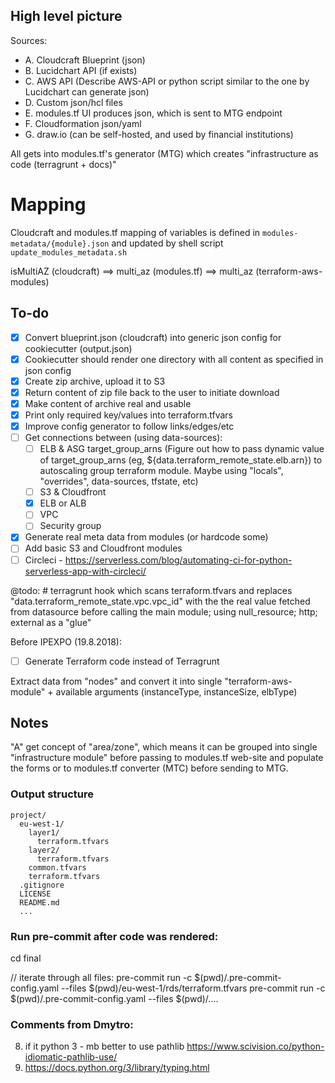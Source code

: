 
## High level picture

Sources:

 - A. Cloudcraft Blueprint (json)
 - B. Lucidchart API (if exists)
 - C. AWS API (Describe AWS-API or python script similar to the one by Lucidchart can generate json)
 - D. Custom json/hcl files
 - E. modules.tf UI produces json, which is sent to MTG endpoint
 - F. Cloudformation json/yaml
 - G. draw.io (can be self-hosted, and used by financial institutions)

All gets into modules.tf's generator (MTG) which creates "infrastructure as code (terragrunt + docs)"

# Mapping

Cloudcraft and modules.tf mapping of variables is defined in `modules-metadata/{module}.json` and updated by shell script `update_modules_metadata.sh`

isMultiAZ (cloudcraft) ==> multi_az (modules.tf) ==> multi_az (terraform-aws-modules)


## To-do

 - [x] Convert blueprint.json (cloudcraft) into generic json config for cookiecutter (output.json)
 - [x] Cookiecutter should render one directory with all content as specified in json config
 - [x] Create zip archive, upload it to S3
 - [x] Return content of zip file back to the user to initiate download
 - [x] Make content of archive real and usable
 - [x] Print only required key/values into terraform.tfvars
 - [x] Improve config generator to follow links/edges/etc
 - [ ] Get connections between (using data-sources):
    - [ ] ELB & ASG target_group_arns (Figure out how to pass dynamic value of target_group_arns (eg, ${data.terraform_remote_state.elb.arn}) to autoscaling group terraform module. Maybe using "locals", "overrides", data-sources, tfstate, etc)
    - [ ] S3 & Cloudfront
    - [x] ELB or ALB
    - [ ] VPC
    - [ ] Security group
 - [x] Generate real meta data from modules (or hardcode some)
 - [ ] Add basic S3 and Cloudfront modules
 - [ ] Circleci - https://serverless.com/blog/automating-ci-for-python-serverless-app-with-circleci/
 
@todo: # terragrunt hook which scans terraform.tfvars and replaces "data.terraform_remote_state.vpc.vpc_id" with the the real value fetched from datasource before calling the main module; using null_resource; http; external as a "glue"


Before IPEXPO (19.8.2018):

 - [ ] Generate Terraform code instead of Terragrunt

Extract data from "nodes" and convert it into single "terraform-aws-module" + available arguments (instanceType, instanceSize, elbType)

## Notes

"A" get concept of "area/zone", which means it can be grouped into single "infrastructure module" before passing to modules.tf web-site and populate the forms or to modules.tf converter (MTC) before sending to MTG.


### Output structure

```
project/
  eu-west-1/
    layer1/
      terraform.tfvars
    layer2/
      terraform.tfvars
    common.tfvars
    terraform.tfvars
  .gitignore
  LICENSE
  README.md
  ...
```

### Run pre-commit after code was rendered:

cd final

// iterate through all files:
pre-commit run -c $(pwd)/.pre-commit-config.yaml --files $(pwd)/eu-west-1/rds/terraform.tfvars
pre-commit run -c $(pwd)/.pre-commit-config.yaml --files $(pwd)/....


### Comments from Dmytro:
8. if it python 3 - mb better to use pathlib
https://www.scivision.co/python-idiomatic-pathlib-use/
16. https://docs.python.org/3/library/typing.html
